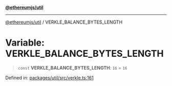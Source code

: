 [**@ethereumjs/util**](../README.md)

***

[@ethereumjs/util](../README.md) / VERKLE\_BALANCE\_BYTES\_LENGTH

# Variable: VERKLE\_BALANCE\_BYTES\_LENGTH

> `const` **VERKLE\_BALANCE\_BYTES\_LENGTH**: `16` = `16`

Defined in: [packages/util/src/verkle.ts:161](https://github.com/Dargon789/ethereumjs-monorepo/blob/master/packages/util/src/verkle.ts#L161)
